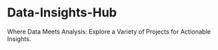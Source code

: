 # Data-Insights-Hub
Where Data Meets Analysis: Explore a Variety of Projects for Actionable Insights.
